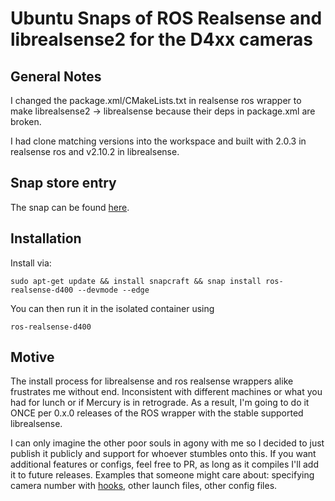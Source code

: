 # Ubuntu Snaps of ROS Realsense and librealsense2 for the D4xx cameras

## General Notes

I changed the package.xml/CMakeLists.txt in realsense ros wrapper to make librealsense2 -> librealsense because their deps in package.xml are broken.

I had clone matching versions into the workspace and built with 2.0.3 in realsense ros and v2.10.2 in librealsense. 

## Snap store entry
The snap can be found [here]().

## Installation
Install via:

```
sudo apt-get update && install snapcraft && snap install ros-realsense-d400 --devmode --edge
```

You can then run it in the isolated container using 

```
ros-realsense-d400
```

## Motive

The install process for librealsense and ros realsense wrappers alike frustrates me without end. Inconsistent with different machines or what you had for lunch or if Mercury is in retrograde. As a result, I'm going to do it ONCE per 0.x.0 releases of the ROS wrapper with the stable supported librealsense. 

I can only imagine the other poor souls in agony with me so I decided to just publish it publicly and support for whoever stumbles onto this. If you want additional features or configs, feel free to PR, as long as it compiles I'll add it to future releases. Examples that someone might care about: specifying camera number with [hooks](https://docs.snapcraft.io/build-snaps/hooks), other launch files, other config files. 
